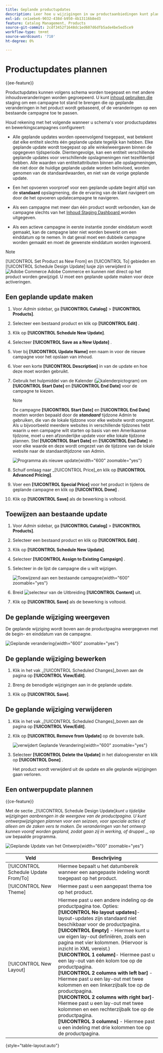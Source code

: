 ```yaml
---
title: Geplande productupdates
description: Leer hoe u wijzigingen in uw productaanbiedingen kunt plannen ter ondersteuning van campagnes en promotieprogramma's.
exl-id: ce1aebe6-9032-438d-b950-4b13116b8ed3
feature: Catalog Management, Products
source-git-commit: 2cdf3452f1648dc1ed607d6dfb5ade4be5ed5ce9
workflow-type: tm+mt
source-wordcount: '710'
ht-degree: 0%

---
```


# Productupdates plannen

{{ee-feature}}

Productupdates kunnen volgens schema worden toegepast en met andere inhoudsveranderingen worden gegroepeerd. U kunt [ inhoud gebruiken die ](../content-design/content-staging.md) staging om een campagne tot stand te brengen die op geplande veranderingen in het product wordt gebaseerd, of de veranderingen op een bestaande campagne toe te passen.

Houd rekening met het volgende wanneer u schema&#39;s voor productupdates en bewerkingscampagnes configureert:

- Alle geplande updates worden opeenvolgend toegepast, wat betekent dat elke entiteit slechts één geplande update tegelijk kan hebben. Elke geplande update wordt toegepast op alle winkelweergaven binnen de opgegeven tijdsperiode. Dientengevolge, kan een entiteit verschillende geplande updates voor verschillende opslagmeningen niet tezelfdertijd hebben. Alle waarden van entiteitattributen binnen alle opslagmeningen, die niet door de huidige geplande update worden beïnvloed, worden genomen van de standaardwaarden, en niet van de vorige geplande update.

- Een het opvoeren voorproef voor een geplande update begint altijd van de **standaard** opslagmening, die de ervaring van de klant navigeert om door de het opvoeren updatecampagne te navigeren.

- Als een campagne met meer dan één product wordt verbonden, kan de campagne slechts van het [ Inhoud Staging Dashboard ](../content-design/content-staging-dashboard.md) worden uitgegeven.

- Als een actieve campagne in eerste instantie zonder einddatum wordt gemaakt, kan de campagne later niet worden bewerkt om een einddatum op te nemen. In dat geval moet een dubbele campagne worden gemaakt en moet de gewenste einddatum worden ingevoerd.


>[!NOTE]
>
>[!UICONTROL Set Product as New From] en [!UICONTROL To] gebieden en [!UICONTROL Schedule Design Update] lusje zijn verwijderd in ![ Adobe Commerce ](../assets/adobe-logo.svg) Adobe Commerce en kunnen niet direct op het product worden gewijzigd. U moet een geplande update maken voor deze activeringen.

## Een geplande update maken

1. Voor _Admin_ sidebar, ga **[!UICONTROL Catalog]** > **[!UICONTROL Products]**.

1. Selecteer een bestaand product en klik op **[!UICONTROL Edit]** .

1. Klik op **[!UICONTROL Schedule New Update]**.

1. Selecteer **[!UICONTROL Save as a New Update]** .

1. Voer bij **[!UICONTROL Update Name]** een naam in voor de nieuwe campagne voor het opslaan van inhoud.

1. Voer een korte **[!UICONTROL Description]** in van de update en hoe deze moet worden gebruikt.

1. Gebruik het hulpmiddel van de Kalender (![ kalenderpictogram ](../assets/icon-calendar.png)) om **[!UICONTROL Start Date]** en **[!UICONTROL End Date]** voor de campagne te kiezen.

   >[!NOTE]
   >
   >De campagne **[!UICONTROL Start Date]** en **[!UICONTROL End Date]** moeten worden bepaald door de **_standaard_** tijdzone Admin te gebruiken, die van de lokale tijdzone voor elke website wordt omgezet. Als u bijvoorbeeld meerdere websites in verschillende tijdzones hebt waarin u een campagne wilt starten op basis van een Amerikaanse tijdzone, moet u een afzonderlijke update voor elke lokale tijdzone plannen. Stel **[!UICONTROL Start Date]** en **[!UICONTROL End Date]** in voor elke waarde en deze wordt omgezet van de tijdzone van de lokale website naar de standaardtijdzone van Admin.

   ![ Programma als nieuwe update ](./assets/product-schedule-as-new.png){width="600" zoomable="yes"}

1. Schuif omlaag naar _[!UICONTROL Price]_en klik op **[!UICONTROL Advanced Pricing]**.

1. Voer een **[!UICONTROL Special Price]** voor het product in tijdens de geplande campagne en klik op **[!UICONTROL Done]** .

1. Klik op **[!UICONTROL Save]** als de bewerking is voltooid.

## Toewijzen aan bestaande update

1. Voor _Admin_ sidebar, ga **[!UICONTROL Catalog]** > **[!UICONTROL Products]**.

1. Selecteer een bestaand product en klik op **[!UICONTROL Edit]** .

1. Klik op **[!UICONTROL Schedule New Update]**.

1. Selecteer **[!UICONTROL Assign to Existing Campaign]** .

1. Selecteer in de lijst de campagne die u wilt wijzigen.

   ![ Toewijzend aan een bestaande campagne ](./assets/scheduled-changes-assign-to-existing-campaign.png){width="600" zoomable="yes"}

1. Breid ![ selecteur van de Uitbreiding ](../assets/icon-display-expand.png) **[!UICONTROL Content]** uit.

1. Klik op **[!UICONTROL Save]** als de bewerking is voltooid.

## De geplande wijziging weergeven

De geplande wijziging wordt boven aan de productpagina weergegeven met de begin- en einddatum van de campagne.

![ Geplande verandering ](./assets/view-product-scheduled-changes.png){width="600" zoomable="yes"}

## De geplande wijziging bewerken

1. Klik in het vak _[!UICONTROL Scheduled Changes]_boven aan de pagina op **[!UICONTROL View/Edit]**.

1. Breng de benodigde wijzigingen aan in de geplande update.

1. Klik op **[!UICONTROL Save]**.

## De geplande wijziging verwijderen

1. Klik in het vak _[!UICONTROL Scheduled Changes]_boven aan de pagina op **[!UICONTROL View/Edit]**.

1. Klik op **[!UICONTROL Remove from Update]** op de bovenste balk.

   ![ verwijdert Geplande Verandering ](./assets/remove-product-scheduled-changes.png){width="600" zoomable="yes"}

1. Selecteer **[!UICONTROL Delete the Update]** in het dialoogvenster en klik op **[!UICONTROL Done]** .

   Het product wordt verwijderd uit de update en alle geplande wijzigingen gaan verloren.

## Een ontwerpupdate plannen

{{ce-feature}}

Met de sectie _[!UICONTROL Schedule Design Update]_kunt u tijdelijke wijzigingen aanbrengen in de weergave van de productpagina. U kunt ontwerpwijzigingen plannen voor een seizoen, voor speciale acties of alleen om de zaken vers te maken. De veranderingen van het ontwerp kunnen vooraf worden gepland, zodat gaan zij in werking, of_ druppel _, op uw bepaalde programma.

![ Geplande Update van het Ontwerp ](./assets/product-design-update-scheduled-ce.png){width="600" zoomable="yes"}


| Veld | Beschrijving |
|--- |--- |
| [!UICONTROL Schedule Update From/To] | Hiermee bepaalt u het datumbereik wanneer een aangepaste indeling wordt toegepast op het product. |
| [!UICONTROL New Theme] | Hiermee past u een aangepast thema toe op het product. |
| [!UICONTROL New Layout] | Hiermee past u een andere indeling op de productpagina toe. Opties: <br/>**[!UICONTROL No layout updates]**- layout-updates zijn standaard niet beschikbaar voor de productpagina.<br/>**[!UICONTROL Empty]** - Hiermee kunt u uw eigen lay-out definiëren, zoals een pagina met vier kolommen. (Hiervoor is inzicht in XML vereist.) <br/>**[!UICONTROL 1 column]**- Hiermee past u een lay-out van één kolom toe op de productpagina.<br/>**[!UICONTROL 2 columns with left bar]** - Hiermee past u een lay-out met twee kolommen en een linkerzijbalk toe op de productpagina. <br/>**[!UICONTROL 2 columns with right bar]**- Hiermee past u een lay-out met twee kolommen en een rechterzijbalk toe op de productpagina.<br/>**[!UICONTROL 3 columns]** - Hiermee past u een indeling met drie kolommen toe op de productpagina. |

{style="table-layout:auto"}
